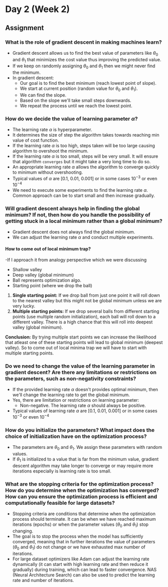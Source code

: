 # Day 2 (Week 2)

## Assignment

### What is the role of gradient descent in making machines learn?

- Gradient descent allows us to find the best value of parameters like $θ_{0}$ and $θ_{1}$ that minimizes the cost value thus improving the predicted value.
- If we keep on randomly assigning $θ_{0}$ and $θ_{1}$ then we might never find the minimum.
- In gradient descent:
  - Our goal is to find the best minimum (reach lowest point of slope).
  - We start at current position (random value for $θ_{0}$ and $θ_{1}$).
  - We can find the slope.
  - Based on the slope we'll take small steps downwards.
  - We repeat the process until we reach the lowest point.

### How do we decide the value of learning parameter $α$?

- The learning rate $α$ is hyperparameter.
- It determines the size of step the algorithm takes towards reaching min value of cost function.
- If the learning rate $α$ is too high, steps taken will be too large causing algorithm to overshoot the minimum.
- If the learning rate $α$ is too small, steps will be very small. It will ensure that algorithm `converges` but it might take a very long time to do so.
- An appropriate learning rate $α$ allows the algorithm to converge quickly to minimum without overshooting.
- Typical values of $α$ are [0.1, 0.01, 0.001] or in some cases $10^{-3}$ or even $10^{-4}$
- We need to execute some experiments to find the learning rate $α$. Common approach can be to start small and then increase gradually.

### Will gradient descent always help in finding the global minimum? If not, then how do you handle the possibility of getting stuck in a local minimum rather than a global minimum?

- Gradient descent does not always find the global minimum.
- We can adjust the learning rate $α$ and conduct multiple experiments.

#### How to come out of local minimum trap?

-If I approach it from analogy perspective which we were discussing

- Shallow valley
- Deep valley (global minimum)
- Ball represents optimization algo.
- Starting point (where we drop the ball)

1. **Single starting point:** If we drop ball from just one point it will roll down to the nearest valley but this might not be global minimum unless we are very lucky.
2. **Multiple starting points:** If we drop several balls from different starting points (use multiple random initialization), each ball will roll down to a different valley. There is a high chance that this will roll into deepest valley (global minimum).

**Conclusion:** By trying multiple start points we can increase the likelihood that atleast one of these starting points will lead to global minimum (deepest valley).
So to come out of local minima trap we will have to start with multiple starting points.

### Do we need to change the value of the learning parameter in gradient descent? Are there any limitations or restrictions on the parameters, such as non-negativity constraints?

- If the provided learning rate $α$ doesn't provides optimal minimum, then we'll change the learning rate to get the global minimum.
- Yes, there are limitation or restrictions on learning parameter:
  - Non-negative. The learning rate $α$ should always be positive.
- Typical values of learning rate $α$ are [0.1, 0.01, 0.001] or in some cases $10^{-3}$ or even $10^{-4}$

### How do you initialize the parameters? What impact does the choice of initialization have on the optimization process?

- The parameters are $θ_{0}$ and $θ_{1}$. We assign these parameters with random values.
- If $θ_{1}$ is initialized to a value that is far from the minimum value, gradient descent algorithm may take longer to converge or may require more iterations especially is learning rate is too small.

### What are the stopping criteria for the optimization process? How do you determine when the optimization has converged? How can you ensure the optimization process is efficient and computationally feasible for large datasets?

- Stopping criteria are conditions that determine when the optimization process should terminate. It can be when we have reached maximum iterations (epochs) or when the parameter values ($θ_{0}$ and $θ_{1}$) stop changing.
- The goal is to stop the process when the model has sufficiently converged, meaning that in further iterations the value of parameters ($θ_{0}$ and $θ_{1}$) do not change or we have exhausted max number of iterations.
- For large dataset optimizers like Adam can adjust the learning rate dynamically (it can start with high learning rate and then reduce it gradually) during training, which can lead to faster convergence. NAS (Neural Architecture Search) can also be used to predict the learning rate and number of iterations.
